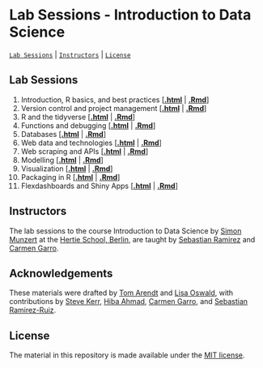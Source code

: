# Lab Sessions - Introduction to Data Science
[`Lab Sessions`](#lectures) | [`Instructors`](#instructors) | [`License`](#license)

## Lab Sessions

1. Introduction, R basics, and best practices \[[**.html**](https://rawcdn.githack.com/intro-to-data-science-24/labs/6ca7e45186a762a62aeb97c0fc201d1499c569bd/session-01-intro/1-intro-lab.html) | [**.Rmd**](https://github.com/intro-to-data-science-24/labs/blob/main/session-01-intro/1-intro-lab.Rmd)\]
2. Version control and project management \[[**.html**](https://rawcdn.githack.com/intro-to-data-science-24/labs/6ca7e45186a762a62aeb97c0fc201d1499c569bd/session-02-version-control/2-git.html) | [**.Rmd**](https://github.com/intro-to-data-science-24/labs/blob/main/session-02-version-control/2-git.Rmd)\]
3. R and the tidyverse \[[**.html**](https://github.com/intro-to-data-science-24/labs/blob/main/session-03-tidyverse/3-tidyverse.html) | [**.Rmd**](https://github.com/intro-to-data-science-24/labs/blob/main/session-03-tidyverse/3-tidyverse.Rmd)\]
4. Functions and debugging \[[**.html**](https://github.com/intro-to-data-science-24/labs/blob/main/session-04-functions/4-functions.html) | [**.Rmd**](https://github.com/intro-to-data-science-24/labs/blob/main/session-04-functions/4-functions.Rmd)\]
5. Databases \[[**.html**](https://github.com/intro-to-data-science-24/labs/blob/main/session-05-databases/5-databases.html) | [**.Rmd**](https://github.com/intro-to-data-science-24/labs/blob/main/session-05-databases/5-databases.Rmd)\]
6. Web data and technologies \[[**.html**](https://github.com/intro-to-data-science-24/labs/blob/main/session-06-webdata/6-webdata.html) | [**.Rmd**](https://github.com/intro-to-data-science-24/labs/blob/main/session-06-webdata/6-webdata.Rmd)\]
7. Web scraping and APIs \[[**.html**](https://github.com/intro-to-data-science-24/labs/blob/main/session-07-web-scraping/7-web-scraping.html) | [**.Rmd**](https://github.com/intro-to-data-science-24/labs/blob/main/session-07-web-scraping/7-web-scraping.Rmd)\]
8. Modelling \[[**.html**](https://github.com/intro-to-data-science-24/labs/blob/main/session-08-modelling/8-modelling.html) | [**.Rmd**](https://github.com/intro-to-data-science-24/labs/blob/main/session-08-modelling/8-modelling.Rmd)\]
9. Visualization \[[**.html**](https://github.com/intro-to-data-science-24/labs/blob/main/session-09-visualization/9-visualization.html) | [**.Rmd**](https://github.com/intro-to-data-science-24/labs/blob/main/session-09-visualization/9-visualization.Rmd)\]
10. Packaging in R \[[**.html**](https://github.com/intro-to-data-science-24/labs/blob/main/session-10-packaging/10-packaging.html) | [**.Rmd**](https://github.com/intro-to-data-science-24/labs/blob/main/session-10-packaging/10-packaging.Rmd)\]
11. Flexdashboards and Shiny Apps \[[**.html**](https://github.com/intro-to-data-science-24/labs/blob/main/session-11-shiny/11-shiny.html) | [**.Rmd**](https://github.com/intro-to-data-science-24/labs/blob/main/session-11-shiny/11-shiny.Rmd)\]

## Instructors

The lab sessions to the course Introduction to Data Science by [Simon Munzert](https://simonmunzert.github.io/) at the [Hertie School, Berlin](https://www.hertie-school.org/en/), are taught by [Sebastian Ramirez](https://seramirezruiz.github.io/) and [Carmen Garro](https://github.com/cgarroca).

## Acknowledgements

These materials were drafted by [Tom Arendt](https://github.com/tom-arend) and [Lisa Oswald](https://lfoswald.github.io/), with contributions by [Steve Kerr](https://smkerr.github.io/), [Hiba Ahmad](https://github.com/hiba-ahmad), [Carmen Garro](https://github.com/cgarroca), and [Sebastian Ramirez-Ruiz](https://seramirezruiz.github.io/). 

## License

The material in this repository is made available under the [MIT license](http://opensource.org/licenses/mit-license.php). 
